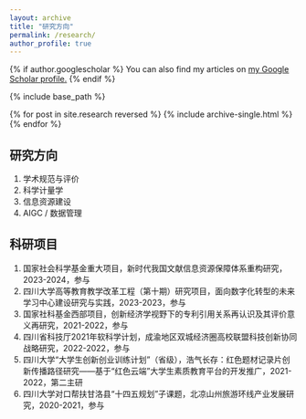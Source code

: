 ```yaml
---
layout: archive
title: "研究方向"
permalink: /research/
author_profile: true
---
```


{% if author.googlescholar %}
  You can also find my articles on <u><a href="{{author.googlescholar}}">my Google Scholar profile</a>.</u>
{% endif %}

{% include base_path %}

{% for post in site.research reversed %}
  {% include archive-single.html %}
{% endfor %}

## 研究方向
1. 学术规范与评价
2. 科学计量学
3. 信息资源建设
4. AIGC / 数据管理

## 科研项目
1. 国家社会科学基金重大项目，新时代我国文献信息资源保障体系重构研究，2023-2024，参与
2. 四川大学高等教育教学改革工程（第十期）研究项目，面向数字化转型的未来学习中心建设研究与实践，2023-2023，参与
3. 国家社科基金西部项目，创新经济学视野下的专利引用关系再认识及其评价意义再研究，2021-2022，参与
4. 四川省科技厅2021年软科学计划，成渝地区双城经济圈高校联盟科技创新协同战略研究，2022-2022，参与
5. 四川⼤学“⼤学⽣创新创业训练计划”（省级），浩气长存：红色题材记录片创新传播路径研究——基于“红色云端”大学生素质教育平台的开发推广，2021-2022，第二主研
6. 四川大学对口帮扶甘洛县“十四五规划”子课题，北凉山州旅游环线产业发展研究，2020-2021，参与

